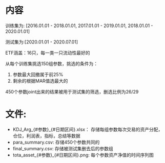 # 内容
训练集为: [2016.01.01 - 2018.01.01, 2017.01.01 - 2019.01.01, 2018.01.01 - 2020.01.01]

测试集为:[2020.01.01 - 2020.07.01]

ETF涵盖：16只，每一类一只流动性最好的

从每个训练集挑选150组参数，挑选的条件为：

1.  参数最大回撤属于前25%
2.  剩余的根据MAR值选最大的

450个参数joint出来的结果被用于测试集的筛选，删选比例为26/29

# 文件:
* KDJ_Arg_{#参数}_{#日期区间}.xlsx： 存储每组参数每次交易的资产分配，仓位，利润表，指标，总结等数据
* para_summary.csv: 存储450个参数共同的
* final_summary.csv: 存储被测试集删去后的参数组
* tota_asset_{#参数}_{#日期区间}.png: 每个参数资产净值的时间序列图
